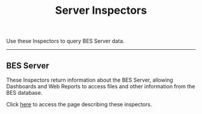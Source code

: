 ﻿---
title: Server Inspectors
---

Use these Inspectors to query BES Server data.

---

## BES Server

These Inspectors return information about the BES Server, allowing 
Dashboards and Web Reports to access files and other information from the BES database.

Click [here](/relevance/reference/bes-server.html) to access the page describing these inspectors.

